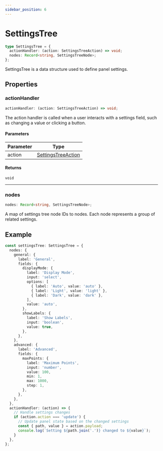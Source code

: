 ```yaml
---
sidebar_position: 6
---
```


# SettingsTree

```typescript
type SettingsTree = {
  actionHandler: (action: SettingsTreeAction) => void;
  nodes: Record<string, SettingsTreeNode>;
};
```

SettingsTree is a data structure used to define panel settings.

## Properties

### actionHandler

```typescript
actionHandler: (action: SettingsTreeAction) => void;
```

The action handler is called when a user interacts with a settings field, such as changing a value or clicking a button.

#### Parameters

| Parameter | Type                                              |
| --------- | ------------------------------------------------- |
| action    | [SettingsTreeAction](./7-settings-tree-action.md) |

#### Returns

`void`

---

### nodes

```typescript
nodes: Record<string, SettingsTreeNode>;
```

A map of settings tree node IDs to nodes. Each node represents a group of related settings.

## Example

```typescript
const settingsTree: SettingsTree = {
  nodes: {
    general: {
      label: 'General',
      fields: {
        displayMode: {
          label: 'Display Mode',
          input: 'select',
          options: [
            { label: 'Auto', value: 'auto' },
            { label: 'Light', value: 'light' },
            { label: 'Dark', value: 'dark' },
          ],
          value: 'auto',
        },
        showLabels: {
          label: 'Show Labels',
          input: 'boolean',
          value: true,
        },
      },
    },
    advanced: {
      label: 'Advanced',
      fields: {
        maxPoints: {
          label: 'Maximum Points',
          input: 'number',
          value: 100,
          min: 1,
          max: 1000,
          step: 1,
        },
      },
    },
  },
  actionHandler: (action) => {
    // Handle settings changes
    if (action.action === 'update') {
      // Update panel state based on the changed settings
      const { path, value } = action.payload;
      console.log(`Setting ${path.join('.')} changed to ${value}`);
    }
  },
};
```
